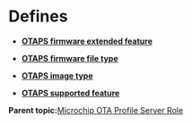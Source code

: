 # Defines

-   **[OTAPS firmware extended feature](GUID-3A6A883F-3B3A-4BF0-B992-CEDA5DFDA320.md)**  

-   **[OTAPS firmware file type](GUID-719A4BCE-0D04-4F3B-ABCC-DB6663640998.md)**  

-   **[OTAPS image type](GUID-89ED7EC3-7536-455C-86B6-A5A934E25EBF.md)**  

-   **[OTAPS supported feature](GUID-D2024E25-E55C-430A-9AC9-073B824BF734.md)**  


**Parent topic:**[Microchip OTA Profile Server Role](GUID-86F988CB-FD87-4448-86C2-5DC8644E254F.md)

